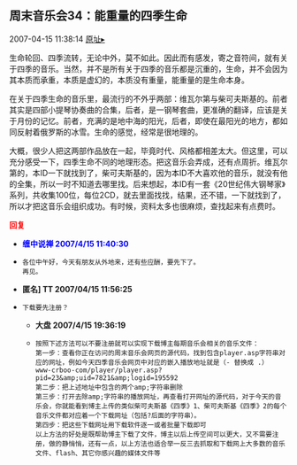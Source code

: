 ## 周末音乐会34：能重量的四季生命
2007-04-15 11:38:14
[原址▸](http://www.fxgan.com/chan_time/2007_01_06/510.htm)


生命轮回、四季流转，无论中外，莫不如此。因此而有感发，寄之音符间，就有关于四季的音乐。当然，并不是所有关于四季的音乐都是沉重的，生命，并不会因为其本质而承重，本质是虚幻的，本质没有重量，能重量的是生命本身。

在关于四季生命的音乐里，最流行的不外乎两部：维瓦尔第与柴可夫斯基的。前者其实是四部小提琴协奏曲的合集，后者，是一钢琴套曲，更准确的翻译，应该是关于月份的记忆。前者，充满的是地中海的阳光，后者，即使在最阳光的地方，都如同反射着俄罗斯的冰雪。生命的感觉，经常是很地理的。

大概，很少人把这两部作品放在一起，毕竟时代、风格都相差太大。但这里，可以充分感受一下，四季生命不同的地理形态。把这音乐会弄成，还有点周折。维瓦尔第的，本ID一下就找到了，柴可夫斯基的，因为本ID不大喜欢他的音乐，就没有他的全集，所以一时不知道去哪里找。后来想起，本ID有一套《20世纪伟大钢琴家》系列，共收集100位，每位2CD，就去里面找找，结果，还不错，一下就找到了，所以才把这音乐会组织成功。有时候，资料太多也很麻烦，查找起来有点费时。




**<font color='red'>回复</font>**


- **<font color='blue'>缠中说禅 2007/4/15 11:40:30</font>**
- ```
  各位中午好，今天有朋友从外地来，还有些应酬，要先下了。
  再见。
  ```
- **匿名] TT  2007/04/15 11:56:25**
- ```
  下载要先注册？ 
  ```
   - **大盘 2007/4/15 19:36:19**
   - ```
     按照下述方法可以不要注册就可以实现下载博主每期音乐会相关的音乐文件：
     第一步：查看你正在访问的周末音乐会网页的源代码，找到包含player.asp字符串对应的网址，例如今天四季音乐会网页中对应的嵌入播放地址就是（- 替换成 .）
     www-crboo-com/player/player.asp?pid=23&amp;uid=7821&amp;logid=195592
     第二步：把上述地址中包含的两个amp;字符串删除
     第三步：打开去除amp;字符串的播放网址，再查看打开网址的源代码，对于今天的音乐会，你就能看到博主上传的类似柴可夫斯基《四季》1、柴可夫斯基《四季》2的每个音乐文件都对应着一个下载网址（包括?后面的字符串）。
     第四步：把这些下载网址用下载软件逐一或者批量下载即可
     以上方法的好处是既帮助博主下载了文件，博主以后上传空间可以更大，又不需要注册，做的静悄悄，还有一点，以上方法也适合举一反三去抓取和下载网上大多数的音乐文件、flash、其它你感兴趣的媒体文件等
     ```
